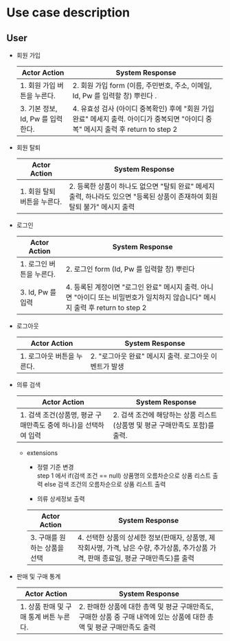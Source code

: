 # Use case description

## User

- 회원 가입

    | Actor Action | System Response |
    | --- | --- |
    | 1. 회원 가입 버튼을 누른다. | 2. 회원 가입 form (이름, 주민번호, 주소, 이메일, Id, Pw 를 입력할 창) 뿌린다 . |
    | 3. 기본 정보, Id, Pw 를 입력한다. | 4. 유효성 검사 (아이디 중복확인) 후에 "회원 가입 완료" 메세지 출력. 아이디가 중복되면 "아이디 중복" 메시지 출력 후 return to step 2 |


- 회원 탈퇴

    | Actor Action | System Response |
    | --- | --- |
    | 1. 회원 탈퇴 버튼을 누른다. | 2. 등록한 상품이 하나도 없으면 "탈퇴 완료" 메세지 출력, 하나라도 있으면 "등록된 상품이 존재하여 회원 탈퇴 불가" 메시지 출력 |


- 로그인

    | Actor Action | System Response |
    | --- | --- |
    | 1. 로그인 버튼을 누른다. | 2. 로그인 form (Id, Pw 를 입력할 창) 뿌린다 |
    | 3. Id, Pw 를 입력 | 4. 등록된 계정이면 "로그인 완료" 메시지 출력. 아니면 "아이디 또는 비밀번호가 일치하지 않습니다" 메시지 출력 후  return to step 2 |


- 로그아웃

    | Actor Action | System Response |
    | --- | --- |
    | 1. 로그아웃 버튼을 누른다. | 2. "로그아웃 완료" 메시지 출력. 로그아웃 이벤트가 발생 |


- 의류 검색

    | Actor Action | System Response |
    | --- | --- |
    | 1. 검색 조건(상품명, 평균 구매만족도 중에 하나)을 선택하여 입력  | 2. 검색 조건에 해당하는 상품 리스트(상품명 및 평균 구매만족도 포함)를 출력. |
    - extensions
        - 정렬 기준 변경  
        step 1 에서 if(검색 조건 == null) 상품명의 오름차순으로 상품 리스트 출력
                    else 검색 조건의 오름차순으로 상품 리스트 출력

        - 의류 상세정보 출력

        | Actor Action | System Response |
        | --- | --- |
        | 3. 구매를 원하는 상품을 선택 | 4. 선택한 상품의 상세한 정보(판매자, 상품명, 제작회사명, 가격, 남은 수량, 추가상품, 추가상품 가격, 판매 종료일, 평균 구매만족도)를 출력 |



- 판매 및 구매 통계

    | Actor Action | System Response |
    | --- | --- |
    | 1. 상품 판매 및 구매 통계 버튼 누른다. | 2. 판매한 상품에 대한 총액 및 평균 구매만족도, 구매한 상품 중 구매 내역에 있는 상품에 대한 총액 및 평균 구매만족도 출력 |
